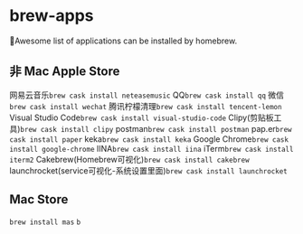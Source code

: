 # brew-apps
🍭Awesome list of applications can be installed by homebrew.

## 非 Mac Apple Store
网易云音乐`brew cask install neteasemusic`
QQ`brew cask install qq`
微信`brew cask install wechat`
腾讯柠檬清理`brew cask install tencent-lemon`
Visual Studio Code`brew cask install visual-studio-code`
Clipy(剪贴板工具)`brew cask install clipy`
postman`brew cask install postman`
pap.er`brew cask install paper`
keka`brew cask install keka`
Google Chrome`brew cask install google-chrome`
IINA`brew cask install iina`
iTerm`brew cask install iterm2`
Cakebrew(Homebrew可视化)`brew cask install cakebrew`
launchrocket(service可视化-系统设置里面)`brew cask install launchrocket`


## Mac Store
`brew install mas`
`b`
